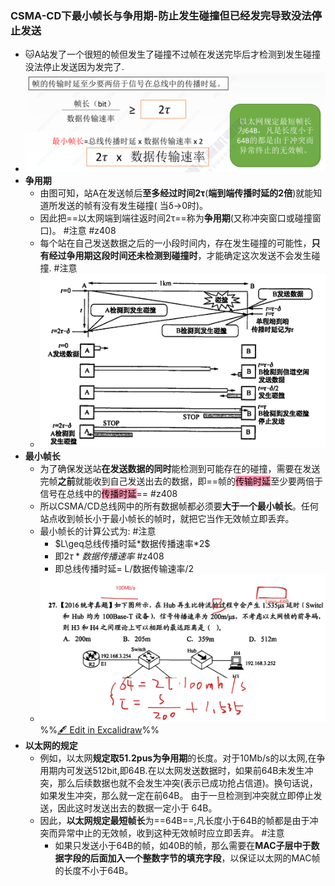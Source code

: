 ### CSMA-CD下最小帧长与争用期-防止发生碰撞但已经发完导致没法停止发送
- 🐱A站发了一个很短的帧但发生了碰撞不过帧在发送完毕后才检测到发生碰撞没法停止发送因为发完了.
- ![](attachments/Pasted%20image%2020221008210105.png)
- **争用期**
	- 由图可知，站A在发送帧后**至多经过时间2τ**(**端到端传播时延的2倍**)就能知道所发送的帧有没有发生碰撞( 当δ→0时)。 
	- 因此把==以太网端到端往返时间2τ==称为**争用期**(又称冲突窗口或碰撞窗口)。 #注意  #z408 
	- 每个站在自己发送数据之后的一小段时间内，存在发生碰撞的可能性，**只有经过争用期这段时间还未检测到碰撞时**，才能确定这次发送不会发生碰撞. #注意
	- ![](attachments/Pasted%20image%2020221008210449.png)
- **最小帧长**
	- 为了确保发送站**在发送数据的同时**能检测到可能存在的碰撞，需要在发送完帧**之前**就能收到自己发送出去的数据，即==帧的<mark style="background: #FF5582A6;">传输时延</mark>至少要两倍于信号在总线中的<mark style="background: #FF5582A6;">传播时延</mark>== #z408 
	- 所以CSMA/CD总线网中的所有数据帧都必须要**大于一个最小帧长**。任何站点收到帧长小于最小帧长的帧时，就把它当作无效帧立即丢弃。
	- 最小帧长的计算公式为: #注意
		- $L\geq总线传播时延*数据传播速率*2$
		- 即$2τ*数据传播速率$ #z408 
		- 即总线传播时延= L/数据传输速率/2
	- ![](attachments/%E9%9A%8F%E6%9C%BA%E8%AE%BF%E9%97%AE%E4%BB%8B%E8%B4%A8%E8%AE%BF%E9%97%AE%E6%8E%A7%E5%88%B6%202022-10-08%2022.44.55.excalidraw.svg)
%%[🖋 Edit in Excalidraw](attachments/%E9%9A%8F%E6%9C%BA%E8%AE%BF%E9%97%AE%E4%BB%8B%E8%B4%A8%E8%AE%BF%E9%97%AE%E6%8E%A7%E5%88%B6%202022-10-08%2022.44.55.excalidraw.md)%%
- **以太网的规定**
	- 例如，以太网**规定取51.2pus为争用期**的长度。对于10Mb/s的以太网,在争用期内可发送512bit,即64B.在以太网发送数据时，如果前64B未发生冲突，那么后续数据也就不会发生冲突(表示已成功抢占信道)。换句话说，如果发生冲突，那么就一定在前64B。 由于一旦检测到冲突就立即停止发送，因此这时发送出去的数据一定小于 64B。
	- 因此，**以太网规定最短帧长**为==64B==,凡长度小于64B的帧都是由于冲突而异常中止的无效帧，收到这种无效帧时应立即丢弃。 #注意
		- 如果只发送小于64B的帧，如40B的帧，那么需要在**MAC子层中于数据字段的后面加入一个整数字节的填充字段**，以保证以太网的MAC帧的长度不小于64B。